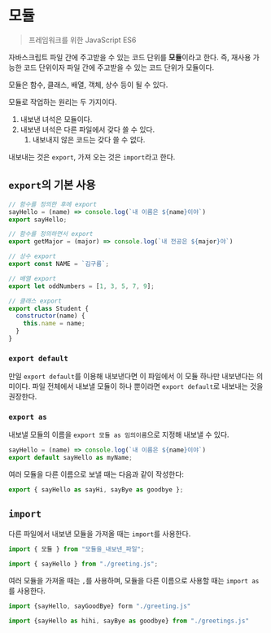 # 모듈

> 프레임워크를 위한 JavaScript ES6

자바스크립트 파일 간에 주고받을 수 있는 코드 단위를 **모듈**이라고 한다. 즉, 재사용 가능한 코드 단위이자 파일 간에 주고받을 수 있는 코드 단위가 모듈이다.

모듈은 함수, 클래스, 배열, 객체, 상수 등이 될 수 있다.

모듈로 작업하는 원리는 두 가지이다.

1. 내보낸 녀석은 모듈이다.
2. 내보낸 녀석은 다른 파일에서 갖다 쓸 수 있다.
   1. 내보내지 않은 코드는 갖다 쓸 수 없다.

내보내는 것은 `export`, 가져 오는 것은 `import`라고 한다.

## `export`의 기본 사용

```js
// 함수를 정의한 후에 export
sayHello = (name) => console.log(`내 이름은 ${name}이야`)
export sayHello;

// 함수를 정의하면서 export
export getMajor = (major) => console.log(`내 전공은 ${major}야`)

// 상수 export
export const NAME = `김구름`;

// 배열 export
export let oddNumbers = [1, 3, 5, 7, 9];

// 클래스 export
export class Student {
  constructor(name) {
    this.name = name;
  }
}
```

### `export default`

만일 `export default`를 이용해 내보낸다면 이 파일에서 이 모듈 하나만 내보낸다는 의미이다. 파일 전체에서 내보낼 모듈이 하나 뿐이라면 `export default`로 내보내는 것을 권장한다.

### `export as`

내보낼 모듈의 이름을 `export 모듈 as 임의이름`으로 지정해 내보낼 수 있다.

```js
sayHello = (name) => console.log(`내 이름은 ${name}이야`)
export default sayHello as myName;
```

여러 모듈을 다른 이름으로 보낼 때는 다음과 같이 작성한다:

```js
export { sayHello as sayHi, sayBye as goodbye };
```

## `import`

다른 파일에서 내보낸 모듈을 가져올 때는 `import`를 사용한다.

```js
import { 모듈 } from "모듈을_내보낸_파일";

import { sayHello } from "./greeting.js";
```

여러 모듈을 가져올 때는 `,`를 사용하며, 모듈을 다른 이름으로 사용할 때는 `import as`를 사용한다.

```js
import {sayHello, sayGoodBye} form "./greeting.js"

import {sayHello as hihi, sayBye as goodbye} from "./greetings.js"
```
